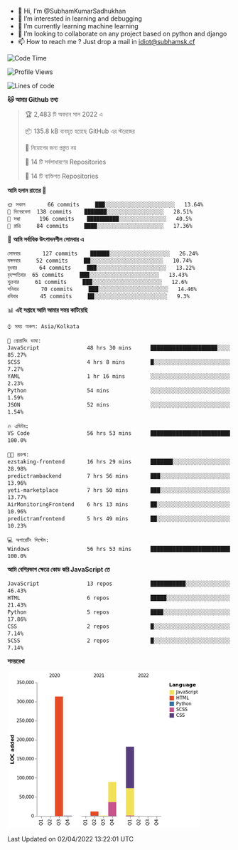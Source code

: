 - 👋 Hi, I’m @SubhamKumarSadhukhan
- 👀 I’m interested in learning and debugging
- 🌱 I’m currently learning machine learning
- 💞️ I’m looking to collaborate on any project based on python and django
- 📫 How to reach me ?
      Just drop a mail in idiot@subhamsk.cf

<!---
SubhamKumarSadhukhan/SubhamKumarSadhukhan is a ✨ special ✨ repository because its `README.md` (this file) appears on your GitHub profile.
You can click the Preview link to take a look at your changes.
--->


<!--START_SECTION:waka-->
![Code Time](http://img.shields.io/badge/Code%20Time-384%20hrs-blue)

![Profile Views](http://img.shields.io/badge/%E0%A6%AA%E0%A7%8D%E0%A6%B0%E0%A7%8B%E0%A6%AB%E0%A6%BE%E0%A6%87%E0%A6%B2%20%E0%A6%A6%E0%A6%B0%E0%A7%8D%E0%A6%B6%E0%A6%A8-2-blue)

![Lines of code](https://img.shields.io/badge/%E0%A6%B9%E0%A7%8D%E0%A6%AF%E0%A6%BE%E0%A6%B2%E0%A7%8B%20%E0%A6%93%E0%A6%AF%E0%A6%BC%E0%A6%BE%E0%A6%B0%E0%A7%8D%E0%A6%B2%E0%A7%8D%E0%A6%A1%20%E0%A6%A5%E0%A7%87%E0%A6%95%E0%A7%87%20%E0%A6%86%E0%A6%AE%E0%A6%BF%20%E0%A6%B2%E0%A6%BF%E0%A6%96%E0%A7%87%E0%A6%9B%E0%A6%BF-598%20Thousand%20%E0%A6%95%E0%A7%8B%E0%A6%A1%E0%A7%87%E0%A6%B0%20%E0%A6%B2%E0%A6%BE%E0%A6%87%E0%A6%A8-blue)

**🐱 আমার Github তথ্য** 

> 🏆 2,483 টি অবদান সাল 2022 এ
 > 
> 📦 135.8 kB ব্যবহৃত হয়েছে GitHub এর স্টরেজের 
 > 
> 🚫 নিয়োগের জন্য প্রস্তুত নয়
 > 
> 📜 14 টি সর্বসাধারণের Repositories 
 > 
> 🔑 14 টি ব্যক্তিগত Repositories  
 > 
**আমি হলাম রাতের 🦉** 

```text
🌞 সকাল       66 commits     ███░░░░░░░░░░░░░░░░░░░░░░   13.64% 
🌆 দিনেরবেলা  138 commits    ███████░░░░░░░░░░░░░░░░░░   28.51% 
🌃 সন্ধা      196 commits    ██████████░░░░░░░░░░░░░░░   40.5% 
🌙 রাত্রি     84 commits     ████░░░░░░░░░░░░░░░░░░░░░   17.36%

```
📅 **আমি সর্বাধিক উৎপাদনশীল সোমবার এ** 

```text
সোমবার       127 commits    ██████░░░░░░░░░░░░░░░░░░░   26.24% 
মঙ্গলবার     52 commits     ██░░░░░░░░░░░░░░░░░░░░░░░   10.74% 
বুধবার       64 commits     ███░░░░░░░░░░░░░░░░░░░░░░   13.22% 
বৃহস্পতিবার  65 commits     ███░░░░░░░░░░░░░░░░░░░░░░   13.43% 
শুক্রবার     61 commits     ███░░░░░░░░░░░░░░░░░░░░░░   12.6% 
শনিবার       70 commits     ███░░░░░░░░░░░░░░░░░░░░░░   14.46% 
রবিবার       45 commits     ██░░░░░░░░░░░░░░░░░░░░░░░   9.3%

```


📊 **এই সপ্তাহে আমি আমার সময় কাটিয়েছি** 

```text
⌚︎ সময় অঞ্চল: Asia/Kolkata

💬 প্রোগ্রামিং ভাষা: 
JavaScript               48 hrs 30 mins      █████████████████████░░░░   85.27% 
SCSS                     4 hrs 8 mins        █░░░░░░░░░░░░░░░░░░░░░░░░   7.27% 
YAML                     1 hr 16 mins        ░░░░░░░░░░░░░░░░░░░░░░░░░   2.23% 
Python                   54 mins             ░░░░░░░░░░░░░░░░░░░░░░░░░   1.59% 
JSON                     52 mins             ░░░░░░░░░░░░░░░░░░░░░░░░░   1.54%

🔥 এডিটর: 
VS Code                  56 hrs 53 mins      █████████████████████████   100.0%

🐱‍💻 প্রকল্ম: 
ezstaking-frontend       16 hrs 29 mins      ███████░░░░░░░░░░░░░░░░░░   28.98% 
predictrambackend        7 hrs 56 mins       ███░░░░░░░░░░░░░░░░░░░░░░   13.96% 
yeti-marketplace         7 hrs 50 mins       ███░░░░░░░░░░░░░░░░░░░░░░   13.77% 
AirMonitoringFrontend    6 hrs 13 mins       ██░░░░░░░░░░░░░░░░░░░░░░░   10.96% 
predictramfrontend       5 hrs 49 mins       ██░░░░░░░░░░░░░░░░░░░░░░░   10.23%

💻 অপারেটিং সিস্টেম: 
Windows                  56 hrs 53 mins      █████████████████████████   100.0%

```

**আমি বেশিরভাগ ক্ষেত্রে কোড করি JavaScript তে** 

```text
JavaScript               13 repos            ███████████░░░░░░░░░░░░░░   46.43% 
HTML                     6 repos             █████░░░░░░░░░░░░░░░░░░░░   21.43% 
Python                   5 repos             ████░░░░░░░░░░░░░░░░░░░░░   17.86% 
CSS                      2 repos             █░░░░░░░░░░░░░░░░░░░░░░░░   7.14% 
SCSS                     2 repos             █░░░░░░░░░░░░░░░░░░░░░░░░   7.14%

```


**সময়রেখা**

![Chart not found](https://raw.githubusercontent.com/SubhamKumarSadhukhan/SubhamKumarSadhukhan/main/charts/bar_graph.png) 


 Last Updated on 02/04/2022 13:22:01 UTC
<!--END_SECTION:waka-->
